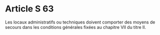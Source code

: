 # Article S 63

Les locaux administratifs ou techniques doivent comporter des moyens de secours dans les conditions générales fixées au chapitre VII du titre II.
